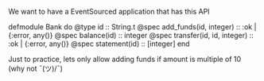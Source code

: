 We want to have a EventSourced application that has this API

defmodule Bank do
  @type id :: String.t
  @spec add_funds(id, integer) :: :ok | {:error, any()}
  @spec balance(id) :: integer
  @spec transfer(id, id, integer) :: :ok | {:error, any()}
  @spec statement(id) :: [integer]
end

Just to practice, lets only allow adding funds if amount is multiple of 10 (why not ¯\(ツ)/¯)
